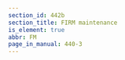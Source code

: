 ```yaml
---
section_id: 442b
section_title: FIRM maintenance
is_element: true
abbr: FM
page_in_manual: 440-3
---
```

